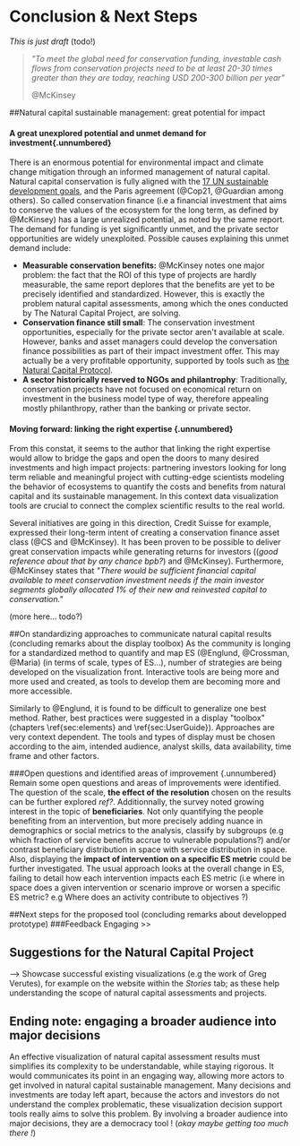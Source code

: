# Conclusion & Next Steps
*This is just draft* (todo!)

>*"To meet the global need for conservation funding, investable cash flows from conservation projects need to be at least 20-30 times greater than they are today, reaching USD 200-300 billion per year"*
>
> @McKinsey
> 

##Natural capital sustainable management: great potential for impact


#### A great unexplored potential and unmet demand for investment{.unnumbered}
There is an enormous potential for environmental impact and climate change mitigation through an informed management of natural capital. Natural capital conservation is fully aligned with the [17 UN sustainable development goals](http://www.un.org/sustainabledevelopment/sustainable-development-goals/), and the Paris agreement (@Cop21, @Guardian among others). So called conservation finance (i.e a financial investment that aims to conserve the values of the ecosystem for the long term, as defined by @McKinsey) has a large unrealized potential, as noted by the same report. The demand for funding is yet significantly unmet, and the private sector opportunities are widely unexploited. Possible causes explaining this unmet demand include:

* **Measurable conservation benefits:** @McKinsey notes one major problem: the fact that the ROI of this type of projects are hardly measurable, the same report deplores that the benefits are yet to be precisely identified and standardized. However, this is exactly the problem natural capital assessments, among which the ones conducted by The Natural Capital Project, are solving. 
* **Conservation finance still small**: The conservation investment opportunities, especially for the private sector aren't available at scale. However, banks and asset managers could develop the conversation finance possibilities as part of their impact investment offer. This may actually be a very profitable opportunity, supported by tools such as [the Natural Capital Protocol](http://naturalcapitalcoalition.org/protocol/).
* **A sector historically reserved to NGOs and philantrophy**: Traditionally, conservation projects have not focused on economical return on investment in the business model type of way, therefore appealing mostly philanthropy, rather than the banking or private sector.

#### Moving forward: linking the right expertise {.unnumbered}
From this constat, it seems to the author that linking the right expertise would allow to bridge the gaps and open the doors to many desired investments and high impact projects: partnering investors looking for long term reliable and meaningful project with cutting-edge scientists modeling the behavior of ecosystems to quantify the costs and benefits from natural capital and its sustainable management. In this context data visualization tools are crucial to connect the complex scientific results to the real world.

Several initiatives are going in this direction, Credit Suisse for example, expressed their long-term intent of creating a conservation finance asset class (@CS and @McKinsey). It has been proven to be possible to deliver great conservation impacts while generating returns for investors ((*good reference about that by any chance bpb?*) and @McKinsey). Furthermore, @McKinsey states that *"There would be sufficient financial capital available to meet conservation investment needs if the main investor segments globally allocated 1% of their new and reinvested capital to conservation."*

(more here... todo?)


##On standardizing approaches to communicate natural capital results (concluding remarks about the display toolbox)
As the community is longing for a standardized method to quantify and map ES (@Englund, @Crossman, @Maria) (in terms of scale, types of ES...), number of strategies are being developed on the visualization front. Interactive tools are being more and more used and created, as tools to develop them are becoming more and more accessible.

Similarly to @Englund, it is found to be difficult to generalize one best method. Rather, best practices were suggested in a display "toolbox" (chapters \ref{sec:elements} and \ref{sec:UserGuide}). Approaches are very context dependent. The tools and types of display must be chosen according to the aim, intended audience, analyst skills, data availability, time frame and other factors.

###Open questions and identified areas of improvement {.unnumbered}
Remain some open questions and areas of improvements were identified. The question of the scale, **the effect of the resolution** chosen on the results can be further explored *ref?*. Additionnally, the survey noted growing interest in the topic of **beneficiaries**. Not only quantifying the people benefiting from an intervention, but more precisely adding nuance in demographics or social metrics to the analysis, classify by subgroups (e.g which fraction of service benefits accrue to vulnerable populations?) and/or contrast beneficiary distribution in space with service distribution in space. Also, displaying the **impact of intervention on a specific ES metric** could be further investigated. The usual approach looks at the overall change in ES, failing to detail how each intervention impacts each ES metric (i.e where in space does a given intervention or scenario improve or worsen a specific ES metric? e.g Where does an activity contribute to objectives ?)

##Next steps for the proposed tool (concluding remarks about developped prototype)
###Feedback
Engaging >> 

## Suggestions for the Natural Capital Project

--> Showcase successful existing visualizations (e.g the work of Greg Verutes), for example on the website within the *Stories* tab; as these help understanding the scope of natural capital assessments and projects. 


## Ending note: engaging a broader audience into major decisions
An effective visualization of natural capital assessment results must simplifies its complexity to be understandable, while staying rigorous. It would communicates its point in an engaging way, allowing more actors to get involved in natural capital sustainable management. Many decisions and investments are today left apart, because the actors and investors do not understand the complex problematic, these visualization decision support tools really aims to solve this problem. By involving a broader audience into major decisions, they are a democracy tool ! (*okay maybe getting too much there !*) 
